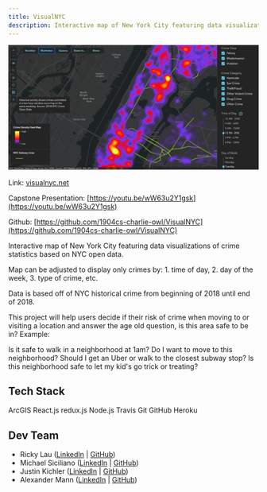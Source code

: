 ```yaml
---
title: VisualNYC
description: Interactive map of New York City featuring data visualizations of crime statistics based on NYC open data.
---
```


![](./visualnyc.png)

Link: [visualnyc.net](http://www.visualnyc.net/)

Capstone Presentation: [https://youtu.be/wW63u2Y1gsk](https://youtu.be/wW63u2Y1gsk)

Github: [https://github.com/1904cs-charlie-owl/VisualNYC](https://github.com/1904cs-charlie-owl/VisualNYC)

Interactive map of New York City featuring data visualizations of crime statistics based on NYC open data.

Map can be adjusted to display only crimes by: 1. time of day, 2. day of the week, 3. type of crime, etc.

Data is based off of NYC historical crime from beginning of 2018 until end of 2018.

This project will help users decide if their risk of crime when moving to or visiting a location and answer the age old question, is this area safe to be in? Example:

Is it safe to walk in a neighborhood at 1am?
Do I want to move to this neighborhood?
Should I get an Uber or walk to the closest subway stop?
Is this neighborhood safe to let my kid's go trick or treating?

## Tech Stack

ArcGIS
React.js
redux.js
Node.js
Travis
Git
GitHub
Heroku

## Dev Team

- Ricky Lau ([LinkedIn](https://www.linkedin.com/in/rickylaudev) | [GitHub](https://github.com/rickylaufitness))
- Michael Siciliano ([LinkedIn](https://www.linkedin.com/in/michael-siciliano-1904/) | [GitHub](https://github.com/msicil))
- Justin Kichler ([LinkedIn](https://www.linkedin.com/in/justinkichler/) | [GitHub](https://github.com/jkichler))
- Alexander Mann ([LinkedIn](https://www.linkedin.com/in/alexandermann2015/) | [GitHub](https://github.com/AlexanderMann2015))

